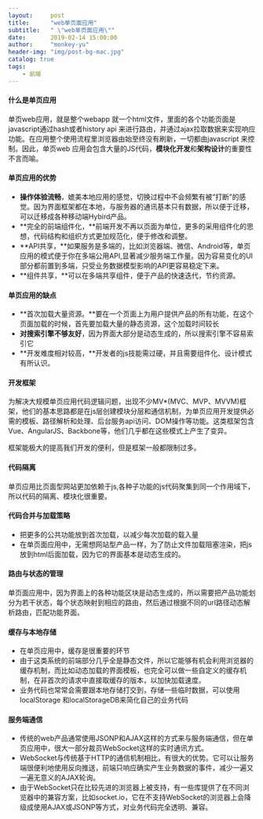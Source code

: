 ```yaml
---
layout:     post
title:      "web单页面应用"
subtitle:   " \"web单页面应用\""
date:       2019-02-14 15:00:00
author:     "monkey-yu"
header-img: "img/post-bg-mac.jpg"
catalog: true
tags:
    - 前端
---
```


#### 什么是单页应用

单页web应用，就是整个webapp 就一个html文件，里面的各个功能页面是javascript通过hash或者history api 来进行路由，并通过ajax拉取数据来实现响应功能。在应用整个使用流程里浏览器由始至终没有刷新，一切都由javascript 来控制。因此，单页web 应用会包含大量的JS代码，**模块化开发**和**架构设计**的重要性不言而喻。

#### 单页应用的优势

- **操作体验流畅**，媲美本地应用的感觉，切换过程中不会频繁有被“打断”的感觉。因为界面框架都在本地，与服务器的通讯基本只有数据，所以便于迁移，可以迁移成各种移动端Hybird产品。
- **完全的前端组件化，**前端开发不再以页面为单位，更多的采用组件化的思想，代码结构和组织方式更加规范化，便于修改和调整。
- **API共享，**如果服务是多端的，比如浏览器端、微信、Android等，单页应用的模式便于你在多端公用API,显著减少服务端工作量。因为容易变化的UI部分都前置到多端，只受业务数据模型影响的API更容易稳定下来。
- **组件共享，**可以在多端共享组件，便于产品的快速迭代，节约资源。

#### 单页应用的缺点

- **首次加载大量资源。**要在一个页面上为用户提供产品的所有功能，在这个页面加载的时候，首先要加载大量的静态资源，这个加载时间较长
- **对搜索引擎不够友好**，因为界面大部分是动态生成的，所以搜索引擎不容易索引它
- **开发难度相对较高，**开发者的js技能需过硬，并且需要组件化、设计模式有所认识。

#### 开发框架

为解决大规模单页应用代码逻辑问题，出现不少MV*(MVC、MVP、MVVM)框架，他们的基本思路都是在js层创建模块分层和通信机制，为单页应用开发提供必需的模板、路径解析和处理、后台服务api访问、DOM操作等功能。这类框架包含Vue、AngularJS、Backbone等，他们几乎都在这些模式上产生了变异。

框架能极大的提高我们开发的便利，但是框架一般都限制过多。

#### 代码隔离

单页应用比页面型网站更加依赖于js,各种子功能的js代码聚集到同一个作用域下，所以代码的隔离、模块化很重要。

#### 代码合并与加载策略

- 把更多的公共功能放到首次加载，以减少每次加载的载入量
- 在单页面应用中，无需想网站型产品一样，为了防止文件加载阻塞渲染，把js放到html后面加载，因为它的界面基本是动态生成的。

#### 路由与状态的管理

单页面应用中，因为界面上的各种功能区块是动态生成的，所以需要把产品功能划分为若干状态，每个状态映射到相应的路由，然后通过根据不同的url路径动态解析路由，匹配功能界面。

#### 缓存与本地存储

- 在单页应用中，缓存是很重要的环节
- 由于这类系统的前端部分几乎全是静态文件，所以它能够有机会利用浏览器的缓存机制，而比如动态加载的界面模板，也完全可以做一些自定义的缓存机制，在非首次的请求中直接取缓存的版本，以加快加载速度。
- 业务代码也常常会需要跟本地存储打交到，存储一些临时数据，可以使用localStorage 和localStorageDB来简化自己的业务代码

#### 服务端通信

- 传统的web产品通常使用JSONP和AJAX这样的方式来与服务端通信，但在单页应用中，很大一部分裁员WebSocket这样的实时通讯方式。
- WebSocket与传统基于HTTP的通信机制相比，有很大的优势。它可以让服务端很便利地使用反向推送，前端只响应确实产生业务数据的事件，减少一遍又一遍无意义的AJAX轮询。
- 由于WebSocket只在比较先进的浏览器上被支持，有一些库提供了在不同浏览器中的兼容方案，比如socket.io，它在不支持WebSocket的浏览器上会降级成使用AJAX或JSONP等方式，对业务代码完全透明、兼容。



